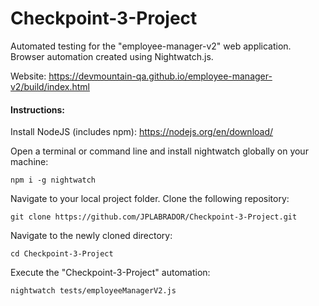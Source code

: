 # Checkpoint-3-Project
Automated testing for the "employee-manager-v2" web application. Browser automation created using Nightwatch.js.

Website: https://devmountain-qa.github.io/employee-manager-v2/build/index.html

#### Instructions:
Install NodeJS (includes npm): https://nodejs.org/en/download/

Open a terminal or command line and install nightwatch globally on your machine:
```
npm i -g nightwatch
```
Navigate to your local project folder.
Clone the following repository: 
```
git clone https://github.com/JPLABRADOR/Checkpoint-3-Project.git
```
Navigate to the newly cloned directory:
```
cd Checkpoint-3-Project
```
Execute the "Checkpoint-3-Project" automation:
```
nightwatch tests/employeeManagerV2.js
```
